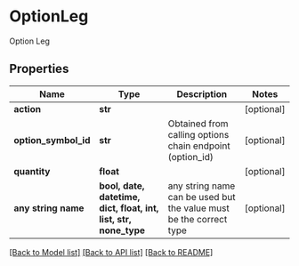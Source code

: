 # OptionLeg

Option Leg

## Properties
Name | Type | Description | Notes
------------ | ------------- | ------------- | -------------
**action** | **str** |  | [optional] 
**option_symbol_id** | **str** | Obtained from calling options chain endpoint (option_id) | [optional] 
**quantity** | **float** |  | [optional] 
**any string name** | **bool, date, datetime, dict, float, int, list, str, none_type** | any string name can be used but the value must be the correct type | [optional]

[[Back to Model list]](../README.md#documentation-for-models) [[Back to API list]](../README.md#documentation-for-api-endpoints) [[Back to README]](../README.md)


